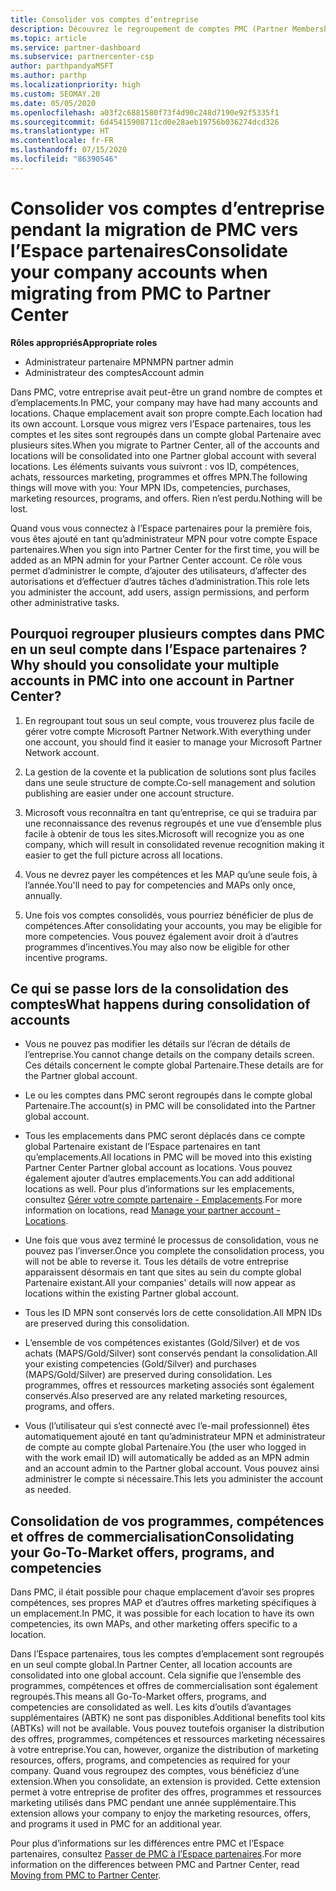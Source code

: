 ```yaml
---
title: Consolider vos comptes d’entreprise
description: Découvrez le regroupement de comptes PMC (Partner Membership Center) en un seul compte dans l’Espace partenaires. Concerne la migration de PMC vers l’Espace partenaires.
ms.topic: article
ms.service: partner-dashboard
ms.subservice: partnercenter-csp
author: parthpandyaMSFT
ms.author: parthp
ms.localizationpriority: high
ms.custom: SEOMAY.20
ms.date: 05/05/2020
ms.openlocfilehash: a03f2c6881580f73f4d90c248d7190e92f5335f1
ms.sourcegitcommit: 6d45415908711cd0e28aeb19756b036274dcd326
ms.translationtype: HT
ms.contentlocale: fr-FR
ms.lasthandoff: 07/15/2020
ms.locfileid: "86390546"
---
```

# <a name="consolidate-your-company-accounts-when-migrating-from-pmc-to-partner-center"></a><span data-ttu-id="77fc7-104">Consolider vos comptes d’entreprise pendant la migration de PMC vers l’Espace partenaires</span><span class="sxs-lookup"><span data-stu-id="77fc7-104">Consolidate your company accounts when migrating from PMC to Partner Center</span></span>

<span data-ttu-id="77fc7-105">**Rôles appropriés**</span><span class="sxs-lookup"><span data-stu-id="77fc7-105">**Appropriate roles**</span></span>

- <span data-ttu-id="77fc7-106">Administrateur partenaire MPN</span><span class="sxs-lookup"><span data-stu-id="77fc7-106">MPN partner admin</span></span>
- <span data-ttu-id="77fc7-107">Administrateur des comptes</span><span class="sxs-lookup"><span data-stu-id="77fc7-107">Account admin</span></span>

<span data-ttu-id="77fc7-108">Dans PMC, votre entreprise avait peut-être un grand nombre de comptes et d’emplacements.</span><span class="sxs-lookup"><span data-stu-id="77fc7-108">In PMC, your company may have had many accounts and locations.</span></span> <span data-ttu-id="77fc7-109">Chaque emplacement avait son propre compte.</span><span class="sxs-lookup"><span data-stu-id="77fc7-109">Each location had its own account.</span></span> <span data-ttu-id="77fc7-110">Lorsque vous migrez vers l’Espace partenaires, tous les comptes et les sites sont regroupés dans un compte global Partenaire avec plusieurs sites.</span><span class="sxs-lookup"><span data-stu-id="77fc7-110">When you migrate to Partner Center, all of the accounts and locations will be consolidated into one Partner global account with several locations.</span></span> <span data-ttu-id="77fc7-111">Les éléments suivants vous suivront : vos ID, compétences, achats, ressources marketing, programmes et offres MPN.</span><span class="sxs-lookup"><span data-stu-id="77fc7-111">The following things will move with you: Your MPN IDs, competencies, purchases, marketing resources, programs, and offers.</span></span> <span data-ttu-id="77fc7-112">Rien n’est perdu.</span><span class="sxs-lookup"><span data-stu-id="77fc7-112">Nothing will be lost.</span></span>

<span data-ttu-id="77fc7-113">Quand vous vous connectez à l’Espace partenaires pour la première fois, vous êtes ajouté en tant qu’administrateur MPN pour votre compte Espace partenaires.</span><span class="sxs-lookup"><span data-stu-id="77fc7-113">When you sign into Partner Center for the first time, you will be added as an MPN admin for your Partner Center account.</span></span> <span data-ttu-id="77fc7-114">Ce rôle vous permet d’administrer le compte, d’ajouter des utilisateurs, d’affecter des autorisations et d’effectuer d’autres tâches d’administration.</span><span class="sxs-lookup"><span data-stu-id="77fc7-114">This role lets you administer the account, add users, assign permissions, and perform other administrative tasks.</span></span>

## <a name="why-should-you-consolidate-your-multiple-accounts-in-pmc-into-one-account-in-partner-center"></a><span data-ttu-id="77fc7-115">Pourquoi regrouper plusieurs comptes dans PMC en un seul compte dans l’Espace partenaires ?</span><span class="sxs-lookup"><span data-stu-id="77fc7-115">Why should you consolidate your multiple accounts in PMC into one account in Partner Center?</span></span>

1. <span data-ttu-id="77fc7-116">En regroupant tout sous un seul compte, vous trouverez plus facile de gérer votre compte Microsoft Partner Network.</span><span class="sxs-lookup"><span data-stu-id="77fc7-116">With everything under one account, you should find it easier to manage your Microsoft Partner Network account.</span></span>

2. <span data-ttu-id="77fc7-117">La gestion de la covente et la publication de solutions sont plus faciles dans une seule structure de compte.</span><span class="sxs-lookup"><span data-stu-id="77fc7-117">Co-sell management and solution publishing are easier under one account structure.</span></span>

3. <span data-ttu-id="77fc7-118">Microsoft vous reconnaîtra en tant qu’entreprise, ce qui se traduira par une reconnaissance des revenus regroupés et une vue d’ensemble plus facile à obtenir de tous les sites.</span><span class="sxs-lookup"><span data-stu-id="77fc7-118">Microsoft will recognize you as one company, which will result in consolidated revenue recognition making it easier to get the full picture across all locations.</span></span>  

4. <span data-ttu-id="77fc7-119">Vous ne devrez payer les compétences et les MAP qu’une seule fois, à l’année.</span><span class="sxs-lookup"><span data-stu-id="77fc7-119">You'll need to pay for competencies and MAPs only once, annually.</span></span>

5. <span data-ttu-id="77fc7-120">Une fois vos comptes consolidés, vous pourriez bénéficier de plus de compétences.</span><span class="sxs-lookup"><span data-stu-id="77fc7-120">After consolidating your accounts, you may be eligible for more competencies.</span></span> <span data-ttu-id="77fc7-121">Vous pouvez également avoir droit à d’autres programmes d’incentives.</span><span class="sxs-lookup"><span data-stu-id="77fc7-121">You may also now be eligible for other incentive programs.</span></span>

## <a name="what-happens-during-consolidation-of-accounts"></a><span data-ttu-id="77fc7-122">Ce qui se passe lors de la consolidation des comptes</span><span class="sxs-lookup"><span data-stu-id="77fc7-122">What happens during consolidation of accounts</span></span>

- <span data-ttu-id="77fc7-123">Vous ne pouvez pas modifier les détails sur l’écran de détails de l’entreprise.</span><span class="sxs-lookup"><span data-stu-id="77fc7-123">You cannot change details on the company details screen.</span></span> <span data-ttu-id="77fc7-124">Ces détails concernent le compte global Partenaire.</span><span class="sxs-lookup"><span data-stu-id="77fc7-124">These details are for the Partner global account.</span></span>

- <span data-ttu-id="77fc7-125">Le ou les comptes dans PMC seront regroupés dans le compte global Partenaire.</span><span class="sxs-lookup"><span data-stu-id="77fc7-125">The account(s) in PMC will be consolidated into the Partner global account.</span></span>

- <span data-ttu-id="77fc7-126">Tous les emplacements dans PMC seront déplacés dans ce compte global Partenaire existant de l’Espace partenaires en tant qu’emplacements.</span><span class="sxs-lookup"><span data-stu-id="77fc7-126">All locations in PMC will be moved into this existing Partner Center Partner global account as locations.</span></span> <span data-ttu-id="77fc7-127">Vous pouvez également ajouter d’autres emplacements.</span><span class="sxs-lookup"><span data-stu-id="77fc7-127">You can add additional locations as well.</span></span> <span data-ttu-id="77fc7-128">Pour plus d’informations sur les emplacements, consultez [Gérer votre compte partenaire - Emplacements](manage-locations.md).</span><span class="sxs-lookup"><span data-stu-id="77fc7-128">For more information on locations, read  [Manage your partner account - Locations](manage-locations.md).</span></span>

- <span data-ttu-id="77fc7-129">Une fois que vous avez terminé le processus de consolidation, vous ne pouvez pas l’inverser.</span><span class="sxs-lookup"><span data-stu-id="77fc7-129">Once you complete the consolidation process, you will not be able to reverse it.</span></span> <span data-ttu-id="77fc7-130">Tous les détails de votre entreprise apparaissent désormais en tant que sites au sein du compte global Partenaire existant.</span><span class="sxs-lookup"><span data-stu-id="77fc7-130">All your companies' details will now appear as locations within the existing Partner global account.</span></span> 

- <span data-ttu-id="77fc7-131">Tous les ID MPN sont conservés lors de cette consolidation.</span><span class="sxs-lookup"><span data-stu-id="77fc7-131">All MPN IDs are preserved during this consolidation.</span></span>

- <span data-ttu-id="77fc7-132">L’ensemble de vos compétences existantes (Gold/Silver) et de vos achats (MAPS/Gold/Silver) sont conservés pendant la consolidation.</span><span class="sxs-lookup"><span data-stu-id="77fc7-132">All your existing competencies (Gold/Silver) and purchases (MAPS/Gold/Silver) are preserved during consolidation.</span></span> <span data-ttu-id="77fc7-133">Les programmes, offres et ressources marketing associés sont également conservés.</span><span class="sxs-lookup"><span data-stu-id="77fc7-133">Also preserved are any related marketing resources, programs, and offers.</span></span>

- <span data-ttu-id="77fc7-134">Vous (l’utilisateur qui s’est connecté avec l’e-mail professionnel) êtes automatiquement ajouté en tant qu’administrateur MPN et administrateur de compte au compte global Partenaire.</span><span class="sxs-lookup"><span data-stu-id="77fc7-134">You (the user who logged in with the work email ID) will automatically be added as an MPN admin and an account admin to the Partner global account.</span></span> <span data-ttu-id="77fc7-135">Vous pouvez ainsi administrer le compte si nécessaire.</span><span class="sxs-lookup"><span data-stu-id="77fc7-135">This lets you administer the account as needed.</span></span>

## <a name="consolidating-your-go-to-market-offers-programs-and-competencies"></a><span data-ttu-id="77fc7-136">Consolidation de vos programmes, compétences et offres de commercialisation</span><span class="sxs-lookup"><span data-stu-id="77fc7-136">Consolidating your Go-To-Market offers, programs, and competencies</span></span>

<span data-ttu-id="77fc7-137">Dans PMC, il était possible pour chaque emplacement d’avoir ses propres compétences, ses propres MAP et d’autres offres marketing spécifiques à un emplacement.</span><span class="sxs-lookup"><span data-stu-id="77fc7-137">In PMC, it was possible for each location to have its own competencies, its own MAPs, and other marketing offers specific to a location.</span></span>

<span data-ttu-id="77fc7-138">Dans l’Espace partenaires, tous les comptes d’emplacement sont regroupés en un seul compte global.</span><span class="sxs-lookup"><span data-stu-id="77fc7-138">In Partner Center, all location accounts are consolidated into one global account.</span></span> <span data-ttu-id="77fc7-139">Cela signifie que l’ensemble des programmes, compétences et offres de commercialisation sont également regroupés.</span><span class="sxs-lookup"><span data-stu-id="77fc7-139">This means all Go-To-Market offers, programs, and competencies are consolidated as well.</span></span> <span data-ttu-id="77fc7-140">Les kits d’outils d’avantages supplémentaires (ABTK) ne sont pas disponibles.</span><span class="sxs-lookup"><span data-stu-id="77fc7-140">Additional benefits tool kits (ABTKs) will not be available.</span></span> <span data-ttu-id="77fc7-141">Vous pouvez toutefois organiser la distribution des offres, programmes, compétences et ressources marketing nécessaires à votre entreprise.</span><span class="sxs-lookup"><span data-stu-id="77fc7-141">You can, however, organize the distribution of marketing resources, offers, programs, and competencies as required for your company.</span></span> <span data-ttu-id="77fc7-142">Quand vous regroupez des comptes, vous bénéficiez d’une extension.</span><span class="sxs-lookup"><span data-stu-id="77fc7-142">When you consolidate, an extension is provided.</span></span> <span data-ttu-id="77fc7-143">Cette extension permet à votre entreprise de profiter des offres, programmes et ressources marketing utilisés dans PMC pendant une année supplémentaire.</span><span class="sxs-lookup"><span data-stu-id="77fc7-143">This extension allows your company to enjoy the marketing resources, offers, and programs it used in PMC for an additional year.</span></span>

<span data-ttu-id="77fc7-144">Pour plus d’informations sur les différences entre PMC et l’Espace partenaires, consultez [Passer de PMC à l’Espace partenaires](guide-to-migration.md).</span><span class="sxs-lookup"><span data-stu-id="77fc7-144">For more information on the differences between PMC and Partner Center, read [Moving from PMC to Partner Center](guide-to-migration.md).</span></span>
